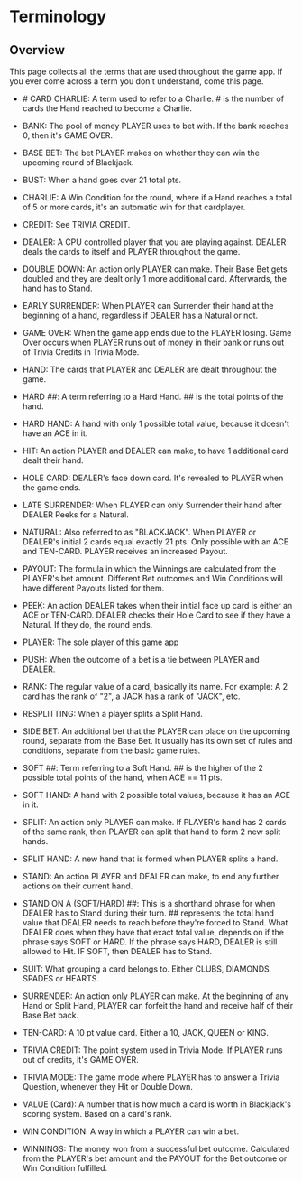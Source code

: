 # Terminology

## Overview

This page collects all the terms that are used throughout the game app.  If you ever come across a term you don't understand, come this page.

- \# CARD CHARLIE: A term used to refer to a Charlie.  # is the number of cards the Hand reached to become a Charlie.

- BANK: The pool of money PLAYER uses to bet with.  If the bank reaches 0, then it's GAME OVER.

- BASE BET: The bet PLAYER makes on whether they can win the upcoming round of Blackjack.

- BUST: When a hand goes over 21 total pts.

- CHARLIE: A Win Condition for the round, where if a Hand reaches a total of 5 or more cards, it's an automatic win for that cardplayer.

- CREDIT: See TRIVIA CREDIT.

- DEALER: A CPU controlled player that you are playing against.  DEALER deals the cards to itself and PLAYER throughout the game.

- DOUBLE DOWN: An action only PLAYER can make.  Their Base Bet gets doubled and they are dealt only 1 more additional card.  Afterwards, the hand has to Stand.

- EARLY SURRENDER: When PLAYER can Surrender their hand at the beginning of a hand, regardless if DEALER has a Natural or not.

- GAME OVER: When the game app ends due to the PLAYER losing. Game Over occurs when PLAYER runs out of money in their bank or runs out of Trivia Credits in Trivia Mode. 

- HAND: The cards that PLAYER and DEALER are dealt throughout the game.

- HARD ##: A term referring to a Hard Hand.  ## is the total points of the hand.

- HARD HAND: A hand with only 1 possible total value, because it doesn't have an ACE in it.

- HIT: An action PLAYER and DEALER can make, to have 1 additional card dealt their hand.

- HOLE CARD: DEALER's face down card.  It's revealed to PLAYER when the game ends.

- LATE SURRENDER: When PLAYER can only Surrender their hand after DEALER Peeks for a Natural.

- NATURAL: Also referred to as "BLACKJACK".  When PLAYER or DEALER's initial 2 cards equal exactly 21 pts.  Only possible with an ACE and TEN-CARD.  PLAYER receives an increased Payout.

- PAYOUT: The formula in which the Winnings are calculated from the PLAYER's bet amount.  Different Bet outcomes and Win Conditions will have different Payouts listed for them.

- PEEK: An action DEALER takes when their initial face up card is either an ACE or TEN-CARD.  DEALER checks their Hole Card to see if they have a Natural.  If they do, the round ends.

- PLAYER: The sole player of this game app

- PUSH: When the outcome of a bet is a tie between PLAYER and DEALER.

- RANK: The regular value of a card, basically its name.  For example: A 2 card has the rank of "2", a JACK has a rank of "JACK", etc.

- RESPLITTING: When a player splits a Split Hand.

- SIDE BET: An additional bet that the PLAYER can place on the upcoming round, separate from the Base Bet.  It usually has its own set of rules and conditions, separate from the basic game rules.

- SOFT ##: Term referring to a Soft Hand.  ## is the higher of the 2 possible total points of the hand, when ACE == 11 pts.

- SOFT HAND: A hand with 2 possible total values, because it has an ACE in it.

- SPLIT: An action only PLAYER can make.  If PLAYER's hand has 2 cards of the same rank, then PLAYER can split that hand to form 2 new split hands.

- SPLIT HAND: A new hand that is formed when PLAYER splits a hand.

- STAND: An action PLAYER and DEALER can make, to end any further actions on their current hand.

- STAND ON A (SOFT/HARD) ##: This is a shorthand phrase for when DEALER has to Stand during their turn.  ## represents the total hand value that DEALER needs to reach before they're forced to Stand.  What DEALER does when they have that exact total value, depends on if the phrase says SOFT or HARD.  If the phrase says HARD, DEALER is still allowed to Hit.  IF SOFT, then DEALER has to Stand.

- SUIT: What grouping a card belongs to.  Either CLUBS, DIAMONDS, SPADES or HEARTS.

- SURRENDER: An action only PLAYER can make.  At the beginning of any Hand or Split Hand, PLAYER can forfeit the hand and receive half of their Base Bet back.

- TEN-CARD: A 10 pt value card.  Either a 10, JACK, QUEEN or KING.

- TRIVIA CREDIT: The point system used in Trivia Mode.  If PLAYER runs out of credits, it's GAME OVER.

- TRIVIA MODE: The game mode where PLAYER has to answer a Trivia Question, whenever they Hit or Double Down.

- VALUE (Card): A number that is how much a card is worth in Blackjack's scoring system.  Based on a card's rank.

- WIN CONDITION: A way in which a PLAYER can win a bet.  

- WINNINGS: The money won from a successful bet outcome.  Calculated from the PLAYER's bet amount and the PAYOUT for the Bet outcome or Win Condition fulfilled.